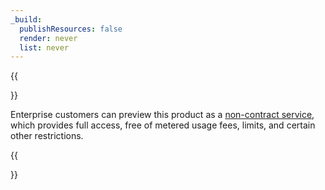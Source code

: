 ```yaml
---
_build:
  publishResources: false
  render: never
  list: never
---
```


{{<Aside type="note">}}

Enterprise customers can preview this product as a [non-contract service](/fundamentals/subscriptions-and-billing/preview-services/), which provides full access, free of metered usage fees, limits, and certain other restrictions.

{{</Aside>}}
